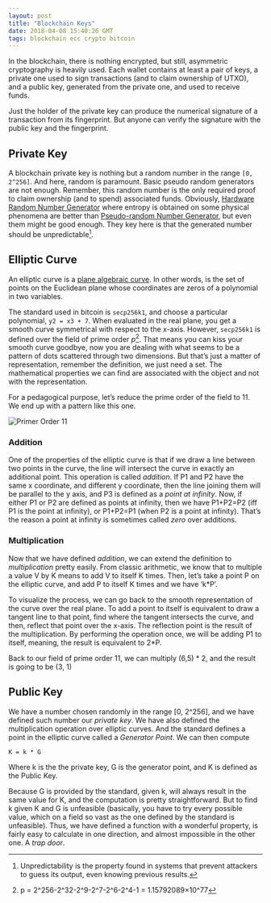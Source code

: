 ```yaml
---
layout: post
title: "Blockchain Keys"
date: 2018-04-08 15:40:26 GMT
tags: blockchain ecc crypto bitcoin
---
```


In the blockchain, there is nothing encrypted, but still, asymmetric cryptography is heavily used. Each wallet contains at least a pair of keys, a private one used to sign transactions (and to claim ownership of UTXO), and a public key, generated from the private one, and used to receive funds. 

Just the holder of the private key can produce the numerical signature of a transaction from its fingerprint. But anyone can verify the signature with the public key and the fingerprint. 

## Private Key
A blockchain private key is nothing but a random number in the range  `[0, 2^256]`. And here, random is paramount. Basic pseudo random generators are not enough. Remember, this random number is the only required proof to claim ownership (and to spend) associated funds. Obviously, [Hardware Random Number Generator](https://en.wikipedia.org/wiki/Hardware_random_number_generator) where entropy is obtained on some physical phenomena are better than [Pseudo-random Number Generator](https://en.wikipedia.org/wiki/Pseudorandom_number_generator), but even them might be good enough. They key here is that the generated number should be unpredictable[^1]. 

## Elliptic Curve
An elliptic curve is a [plane algebraic curve](https://en.wikipedia.org/wiki/Algebraic_curve). In other words, is the set of points on the Euclidean plane whose coordinates are zeros of a polynomial in two variables.  

The standard used in bitcoin is `secp256k1`, and choose a particular polynomial, `y2 = x3 + 7`. When evaluated in the real plane, you get a smooth curve symmetrical with respect to the x-axis. However, `secp256k1` is defined over the field of prime order *p*[^2]. That means you can kiss your smooth curve goodbye, now you are dealing with what seems to be a pattern of dots scattered through two dimensions. But that’s just a matter of representation, remember the definition, we just need a set. The mathematical properties we can find are associated with the object and not with the representation. 

For a pedagogical purpose, let’s reduce the prime order of the field to 11. We end up with a pattern like this one. 

![Primer Order 11](https://i.imgur.com/R9HT0nh.png)

### Addition
One of the properties of the elliptic curve is that if we draw a line between two points in the curve, the line will intersect the curve in exactly an additional point. This operation is called *addition*. If P1 and P2 have the same x coordinate, and different y coordinate, then the line joining them will be parallel to the y axis, and P3 is defined as a *point at infinity*. Now, if either P1 or P2 are defined as points at infinity, then we have P1+P2=P2 (iff P1 is the point at infinity), or P1+P2=P1 (when P2 is a point at infinity). That’s the reason a point at infinity is sometimes called *zero* over additions. 

### Multiplication
Now that we have defined *addition*, we can extend the definition to *multiplication* pretty easily. From classic arithmetic, we know that to multiple a value V by K means to add V to itself K times. Then, let’s take a point P on the elliptic curve, and add P to itself K times and we have ‘k*P’. 

To visualize the process, we can go back to the smooth representation of the curve over the real plane. To add a point to itself is equivalent to draw a tangent line to that point, find where the tangent intersects the curve, and then, reflect that point over the x-axis. The reflection point is the result of the multiplication. By performing the operation once, we will be adding P1 to itself, meaning, the result is equivalent to 2*P. 

Back to our field of prime order 11, we can multiply (6,5) * 2, and the result is going to be (3, 1)

## Public Key
We have a number chosen randomly in the range [0, 2^256], and we have defined such number our *private key*. We have also defined the multiplication operation over elliptic curves. And the standard defines a point in the elliptic curve called a *Generator Point*. We can then compute 

```
K = k * G
```

Where k is the the private key, G is the generator point, and K is defined as the Public Key. 

Because G is provided by the standard, given k, will always result in the same value for K, and the computation is pretty straightforward. But to find k given K and G is unfeasible (basically, you have to try every possible value, which on a field so vast as the one defined by the standard is unfeasible). Thus, we have defined a function with a wonderful property, is fairly easy to calculate in one direction, and almost impossible in the other one. A *trap door*. 

[^1]: Unpredictability is the property found in systems that prevent attackers to guess its output, even knowing previous results. 
[^2]: p = 2^256-2^32-2^9-2^7-2^6-2^4-1 = 1.15792089×10^77